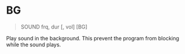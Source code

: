 # BG

> SOUND frq, dur [, vol] [BG]

Play sound in the background. This prevent the program from blocking while the sound plays.



